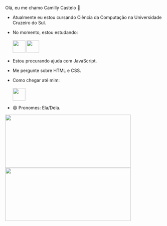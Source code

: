 Olá, eu me chamo Camilly Castelo 👋

- Atualmente eu estou cursando Ciência da Computação na Universidade Cruzeiro do Sul.

- No momento, estou estudando: 
      <br>
      <br>
      <img src="https://cdn.jsdelivr.net/gh/devicons/devicon/icons/javascript/javascript-original.svg" width="40" height="40"/>
      <img src="https://cdn.jsdelivr.net/gh/devicons/devicon/icons/java/java-original.svg" width="40" height="40"/>
      
- Estou procurando ajuda com JavaScript.
- Me pergunte sobre HTML e CSS.
- Como chegar até mim: <br><br>
      <a href="https://www.linkedin.com/in/camilly-castelo-de-carvalho-b5a85a231/"> 
           <img src="https://cdn.jsdelivr.net/gh/devicons/devicon/icons/linkedin/linkedin-original.svg" width="40" height="40"/>
      </a>
- 😄 Pronomes: Ela/Dela.

<div>
<a href="https://github.com/seu-usuário-aqui">
<img height="170em" width="400px" src="https://github-readme-stats.vercel.app/api/top-langs/?username=camillycastelo&layout=compact&langs_count=7&theme=dracula"/>
<img height="170em" width="400px" src="https://github-readme-stats.vercel.app/api?username=camillycastelo&show_icons=true&theme=dracula&include_all_commits=true&count_private=true"/>
</div>


